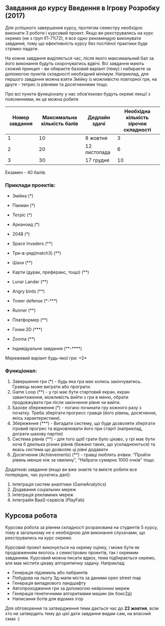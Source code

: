 ## Завдання до курсу Введення в Ігрову Розробку (2017)

Для успішного завершення курсу, протягом семестру необхідно виконати 3 роботи і курсовий проект. Якщо ви реєструвались на курс окремо (не з груп ІП-71\72), я все одно рекомендую виконувати завдання, тому що ефективність курсу без постійної практики буде стрімко падати.

На кожне завдання виділяється час, після якого максимальний бал за його виконання будуть скорочуватись вдвічі. Всі завдання мають схожий принцип - ви обираєте базовий варіант (тему) і набираєте за допомогою пунктів складності необхідний мінімум. Наприклад, для першого завдання можна взяти Змійку із можливістю повторної гри, на друге - тетрис із рівнями та досягненнями тощо.

Про всі пункти функціоналу у нас обов’язково будуть окремі лекції з поясненнями, як це можна робити


Номер завдання | Максимальна кількість балів | Дедлайн здачі | Необхідна кількість зірочок складності
---------------|-----------------------------|---------------|---------------------------------------
1 | 10 | 8 жовтня | 3 
2 | 20 | 12 листопада | 6
3 | 30 | 17 грудня | 10

Екзамен - 40 балів.

### Приклади проектів:

* Змійка (\*)
* Пакман (\*)
* Тетріс (\*)
* Арканоид (\*)
* 2048 (\*)
* Space Invaders (\*\*)
* Три-в-ряд(match3) (\*\*)
* Шахи (\*\*)
* Карти (дурак, преферанс, тощо) (\*\*)
* Lunar Lander (\*\*) 
* Angry birds (\*\*)
* Tower defense (\*-\*\*\*)
* Runner (\*\*)
* Платформер (\*\*)
* Гонки 2D (\*\*\*)
* Zooma (\*\*)

* Індивідуальне завдання (**-****)

Мережевий варіант будь-якої гри: +2*

### Функціонал:

1. Завершення гри (\*) - будь яка гра має колись закінчуватись. Гравець може виграти або програти.
2. Game Loop (\*\*) - у грі має бути стартовий екран, екран завантаження, можливість вийти з гри в меню, обрати продовжувати гри після закінчення рівня чи вийти.
3. Базове збереження (\*) - погано починати гру кожного разу з початку. Треба зберігати прогресс гравця (його рівень, досягнення, якісь характеристики).
4. Збереження (\*\*\*) - Вигадати систему, що буде дозволяти зберігати ігровий прогрес та відновлювати його при старті (наприклад, дограти шахову партію)
5. Система рівнів (\*\*) - для того щоб грати було цікаво, у грі має бути хоча б декілька різних рівнів (бажано таких, що ускладнюються) та якась система що дозволяє ці рівні додавати
6. Досягнення (Achievements) (\*\*) - гравці люблять ачівки. “Пройти рівень менше ніж за хвилину”, “Набрати сумарно 1000 очків” тощо.

Додаткові завдання (якщо ви вже знаєте та вмієте робити все попереднє, час рухатись далі):
1. Інтеграція систем аналітики (GameAnalytics)
2. Додавання соціальних мереж 
3. Інтеграція рекламних мереж
4. Інтеграйія BaaS-сервісів (PlayFab)


## Курсова робота

Курсова робота за рівнем складності розрахована на студентів 5 курсу, тому в загальному не є необхідною для виконання слухачами, що реєструвались на курс окремо.

Курсовий проект виконується на окрему оцінку, і може бути як продовженням якогось з семестрових проектів, так і окремим завданням. Курсовий можна писати вдвох, тема підбирається окремо, але має містити цікаву алгоритмічну задачу. Наприклад:
* Генерація підземель або лабіринтів
* Побудова на льоту 3д-мапи міста за даними open street map
* Генерація випадкового ландшафту
* Автопроходження гри за допомогою нейронних мереж
* Генерація генетичними алгоритмами машин (як бокс2д)
* Написання ботів для відомих ігор

Для обговорення та затвердження теми дається час до **22 жовтня**, всім хто не затвердить тему до цієї дати завдання видам сам, на власний смак :)
